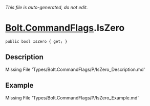 *This file is auto-generated, do not edit.*

# [Bolt.CommandFlags](Types/Bolt.CommandFlags.md).IsZero
`public bool IsZero { get; }`
## Description
Missing File 'Types/Bolt.CommandFlags/P/IsZero_Description.md'
## Example
Missing File 'Types/Bolt.CommandFlags/P/IsZero_Example.md'
